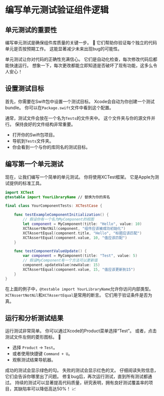 ﻿# 编写单元测试验证组件逻辑

## 单元测试的重要性

编写单元测试是确保组件库质量的关键一步。 🚀 它们帮助你验证每个独立的代码单元是否按预期工作。 这能显著减少未来出现bug的可能性。

单元测试让你对代码的正确性充满信心。 它们是自动化检查，每次修改代码后都能快速运行。 想象一下，每次更改都能立即知道是否破坏了现有功能，这多么令人安心！

## 设置测试目标

首先，你需要在Swift包中设置一个测试目标。 Xcode会自动为你创建一个测试bundle。 你可以在`Package.swift`文件中看到这个配置。

通常，测试文件会放在一个名为`Tests`的文件夹中。 这个文件夹与你的源文件并行。 保持良好的文件结构非常重要。

*   打开你的Swift包项目。
*   导航到`Tests`文件夹。
*   你会看到一个与你的库同名的测试目标。

## 编写第一个单元测试

现在，让我们编写一个简单的单元测试。 你将使用XCTest框架。 它是Apple为测试提供的标准工具。

```swift
import XCTest
@testable import YourLibraryName // 替换为你的库名

final class YourComponentTests: XCTestCase {

    func testExampleComponentInitialization() {
        // 假设你有一个名为MyComponent的视图
        let component = MyComponent(title: "Hello", value: 10)
        XCTAssertNotNil(component, "组件应该被成功初始化")
        XCTAssertEqual(component.title, "Hello", "标题应该匹配")
        XCTAssertEqual(component.value, 10, "值应该匹配")
    }

    func testComponentValueUpdate() {
        var component = MyComponent(title: "Test", value: 5)
        // 假设MyComponent有一个方法可以更新值
        component.updateValue(newValue: 15)
        XCTAssertEqual(component.value, 15, "值应该更新到15")
    }
}
```

在上面的例子中，`@testable import YourLibraryName`允许你访问内部类型。 `XCTAssertNotNil`和`XCTAssertEqual`是常用的断言。 它们用于验证条件是否为真。

## 运行和分析测试结果

运行测试非常简单。 你可以通过Xcode的Product菜单选择“Test”。 或者，点击测试文件左侧的菱形图标。 💎

*   选择 `Product` -> `Test`。
*   或者使用快捷键 `Command + U`。
*   观察测试结果导航器。

成功的测试会显示绿色的勾。 失败的测试会显示红色的叉。 仔细阅读失败信息，它们会告诉你哪里出了问题。 修复bug后，再次运行测试，直到所有测试都通过。 持续的测试可以显著提高代码质量，研究表明，拥有良好测试覆盖率的项目，其缺陷率可以降低高达50%！ 📈